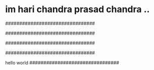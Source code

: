 # im hari chandra prasad chandra ..
################################



################################

################################

################################

 hello world
################################
